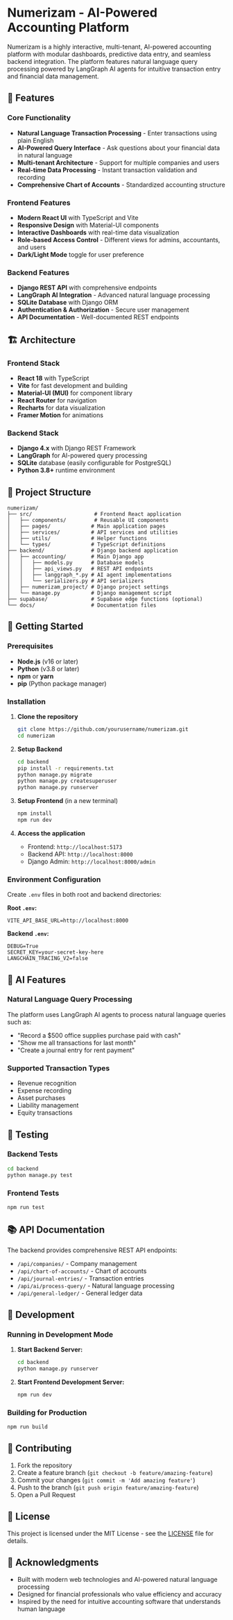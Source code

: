 # Numerizam - AI-Powered Accounting Platform

Numerizam is a highly interactive, multi-tenant, AI-powered accounting platform with modular dashboards, predictive data entry, and seamless backend integration. The platform features natural language query processing powered by LangGraph AI agents for intuitive transaction entry and financial data management.

## 🚀 Features

### Core Functionality
- **Natural Language Transaction Processing** - Enter transactions using plain English
- **AI-Powered Query Interface** - Ask questions about your financial data in natural language
- **Multi-tenant Architecture** - Support for multiple companies and users
- **Real-time Data Processing** - Instant transaction validation and recording
- **Comprehensive Chart of Accounts** - Standardized accounting structure

### Frontend Features
- **Modern React UI** with TypeScript and Vite
- **Responsive Design** with Material-UI components
- **Interactive Dashboards** with real-time data visualization
- **Role-based Access Control** - Different views for admins, accountants, and users
- **Dark/Light Mode** toggle for user preference

### Backend Features
- **Django REST API** with comprehensive endpoints
- **LangGraph AI Integration** - Advanced natural language processing
- **SQLite Database** with Django ORM
- **Authentication & Authorization** - Secure user management
- **API Documentation** - Well-documented REST endpoints

## 🏗️ Architecture

### Frontend Stack
- **React 18** with TypeScript
- **Vite** for fast development and building
- **Material-UI (MUI)** for component library
- **React Router** for navigation
- **Recharts** for data visualization
- **Framer Motion** for animations

### Backend Stack
- **Django 4.x** with Django REST Framework
- **LangGraph** for AI-powered query processing
- **SQLite** database (easily configurable for PostgreSQL)
- **Python 3.8+** runtime environment

## 📁 Project Structure

```
numerizam/
├── src/                    # Frontend React application
│   ├── components/         # Reusable UI components
│   ├── pages/             # Main application pages
│   ├── services/          # API services and utilities
│   ├── utils/             # Helper functions
│   └── types/             # TypeScript definitions
├── backend/               # Django backend application
│   ├── accounting/        # Main Django app
│   │   ├── models.py      # Database models
│   │   ├── api_views.py   # REST API endpoints
│   │   ├── langgraph_*.py # AI agent implementations
│   │   └── serializers.py # API serializers
│   ├── numerizam_project/ # Django project settings
│   └── manage.py          # Django management script
├── supabase/              # Supabase edge functions (optional)
└── docs/                  # Documentation files
```

## 🚀 Getting Started

### Prerequisites

- **Node.js** (v16 or later)
- **Python** (v3.8 or later)
- **npm** or **yarn**
- **pip** (Python package manager)

### Installation

1. **Clone the repository**
   ```bash
   git clone https://github.com/yourusername/numerizam.git
   cd numerizam
   ```

2. **Setup Backend**
   ```bash
   cd backend
   pip install -r requirements.txt
   python manage.py migrate
   python manage.py createsuperuser
   python manage.py runserver
   ```

3. **Setup Frontend** (in a new terminal)
   ```bash
   npm install
   npm run dev
   ```

4. **Access the application**
   - Frontend: `http://localhost:5173`
   - Backend API: `http://localhost:8000`
   - Django Admin: `http://localhost:8000/admin`

### Environment Configuration

Create `.env` files in both root and backend directories:

**Root `.env`:**
```env
VITE_API_BASE_URL=http://localhost:8000
```

**Backend `.env`:**
```env
DEBUG=True
SECRET_KEY=your-secret-key-here
LANGCHAIN_TRACING_V2=false
```

## 🤖 AI Features

### Natural Language Query Processing
The platform uses LangGraph AI agents to process natural language queries such as:
- "Record a $500 office supplies purchase paid with cash"
- "Show me all transactions for last month"
- "Create a journal entry for rent payment"

### Supported Transaction Types
- Revenue recognition
- Expense recording
- Asset purchases
- Liability management
- Equity transactions

## 🧪 Testing

### Backend Tests
```bash
cd backend
python manage.py test
```

### Frontend Tests
```bash
npm run test
```

## 📚 API Documentation

The backend provides comprehensive REST API endpoints:

- `/api/companies/` - Company management
- `/api/chart-of-accounts/` - Chart of accounts
- `/api/journal-entries/` - Transaction entries
- `/api/ai/process-query/` - Natural language processing
- `/api/general-ledger/` - General ledger data

## 🔧 Development

### Running in Development Mode

1. **Start Backend Server:**
   ```bash
   cd backend
   python manage.py runserver
   ```

2. **Start Frontend Development Server:**
   ```bash
   npm run dev
   ```

### Building for Production

```bash
npm run build
```

## 🤝 Contributing

1. Fork the repository
2. Create a feature branch (`git checkout -b feature/amazing-feature`)
3. Commit your changes (`git commit -m 'Add amazing feature'`)
4. Push to the branch (`git push origin feature/amazing-feature`)
5. Open a Pull Request

## 📄 License

This project is licensed under the MIT License - see the [LICENSE](LICENSE) file for details.

## 🙏 Acknowledgments

- Built with modern web technologies and AI-powered natural language processing
- Designed for financial professionals who value efficiency and accuracy
- Inspired by the need for intuitive accounting software that understands human language
